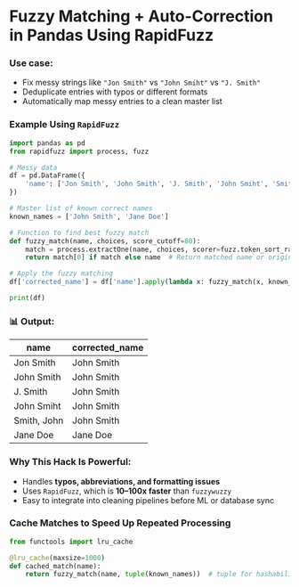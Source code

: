 # Fuzzy Matching + Auto-Correction in Pandas Using RapidFuzz

### Use case:

- Fix messy strings like `"Jon Smith"` vs `"John Smiht"` vs `"J. Smith"`
- Deduplicate entries with typos or different formats
- Automatically map messy entries to a clean master list

### Example Using `RapidFuzz`

```python
import pandas as pd
from rapidfuzz import process, fuzz

# Messy data
df = pd.DataFrame({
    'name': ['Jon Smith', 'John Smith', 'J. Smith', 'John Smiht', 'Smith, John', 'Jane Doe']
})

# Master list of known correct names
known_names = ['John Smith', 'Jane Doe']

# Function to find best fuzzy match
def fuzzy_match(name, choices, score_cutoff=80):
    match = process.extractOne(name, choices, scorer=fuzz.token_sort_ratio, score_cutoff=score_cutoff)
    return match[0] if match else name  # Return matched name or original

# Apply the fuzzy matching
df['corrected_name'] = df['name'].apply(lambda x: fuzzy_match(x, known_names))

print(df)

```

### 📊 Output:

| name | corrected_name |
| --- | --- |
| Jon Smith | John Smith |
| John Smith | John Smith |
| J. Smith | John Smith |
| John Smiht | John Smith |
| Smith, John | John Smith |
| Jane Doe | Jane Doe |

### Why This Hack Is Powerful:

- Handles **typos, abbreviations, and formatting issues**
- Uses `RapidFuzz`, which is **10–100x faster** than `fuzzywuzzy`
- Easy to integrate into cleaning pipelines before ML or database sync

### Cache Matches to Speed Up Repeated Processing

```python
from functools import lru_cache

@lru_cache(maxsize=1000)
def cached_match(name):
    return fuzzy_match(name, tuple(known_names))  # tuple for hashability
```